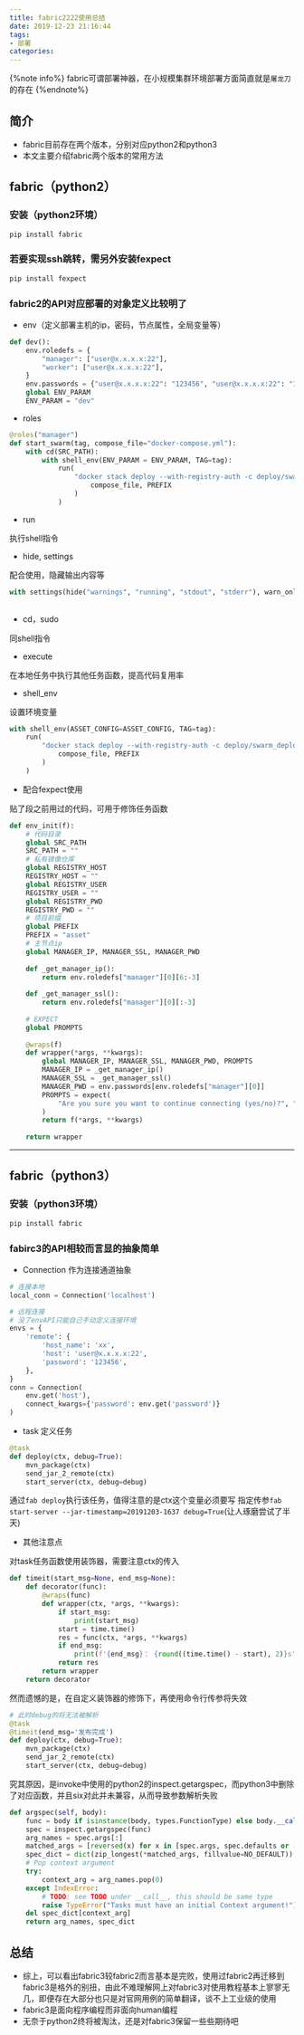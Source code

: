 ```yaml
---
title: fabric2222使用总结
date: 2019-12-23 21:16:44
tags: 
- 部署
categories:
---
```


{%note info%}
fabric可谓部署神器，在小规模集群环境部署方面简直就是`屠龙刀`的存在
{%endnote%}
<!--more-->

## 简介

- fabric目前存在两个版本，分别对应python2和python3
- 本文主要介绍fabric两个版本的常用方法

## fabric（python2）
### 安装（python2环境）

```python
pip install fabric
```
### 若要实现ssh跳转，需另外安装fexpect

```python
pip install fexpect
```
### fabric2的API对应部署的对象定义比较明了
- env（定义部署主机的ip，密码，节点属性，全局变量等）
	
```python
def dev():
    env.roledefs = {
        "manager": ["user@x.x.x.x:22"],
        "worker": ["user@x.x.x.x:22"],
    }
    env.passwords = {"user@x.x.x.x:22": "123456", "user@x.x.x.x:22": "123456"}
    global ENV_PARAM
    ENV_PARAM = "dev"
```

- roles
    
```python
@roles("manager")
def start_swarm(tag, compose_file="docker-compose.yml"):
    with cd(SRC_PATH):
        with shell_env(ENV_PARAM = ENV_PARAM, TAG=tag):
            run(
                "docker stack deploy --with-registry-auth -c deploy/swarm_deploy/{} {}".format(  # noqa
                    compose_file, PREFIX
                )
            )   
```
    
   
- run

执行shell指令
    
- hide, settings 

配合使用，隐藏输出内容等
        
```python
with settings(hide("warnings", "running", "stdout", "stderr"), warn_only=True):
    
```
    
    
- cd，sudo

同shell指令
    
- execute

在本地任务中执行其他任务函数，提高代码复用率
    
- shell_env

设置环境变量
        
```python
with shell_env(ASSET_CONFIG=ASSET_CONFIG, TAG=tag):
    run(
        "docker stack deploy --with-registry-auth -c deploy/swarm_deploy/{} {}".format(  # noqa
            compose_file, PREFIX
        )
    )
```
    
- 配合fexpect使用

贴了段之前用过的代码，可用于修饰任务函数
        
```python
def env_init(f):
    # 代码目录
    global SRC_PATH
    SRC_PATH = ""
    # 私有镜像仓库
    global REGISTRY_HOST
    REGISTRY_HOST = ""
    global REGISTRY_USER
    REGISTRY_USER = ""
    global REGISTRY_PWD
    REGISTRY_PWD = ""
    # 项目前缀
    global PREFIX
    PREFIX = "asset"
    # 主节点ip
    global MANAGER_IP, MANAGER_SSL, MANAGER_PWD
    
    def _get_manager_ip():
        return env.roledefs["manager"][0][6:-3]
    
    def _get_manager_ssl():
        return env.roledefs["manager"][0][:-3]
    
    # EXPECT
    global PROMPTS
    
    @wraps(f)
    def wrapper(*args, **kwargs):
        global MANAGER_IP, MANAGER_SSL, MANAGER_PWD, PROMPTS
        MANAGER_IP = _get_manager_ip()
        MANAGER_SSL = _get_manager_ssl()
        MANAGER_PWD = env.passwords[env.roledefs["manager"][0]]
        PROMPTS = expect(
            "Are you sure you want to continue connecting (yes/no)?", "yes"
        )
        return f(*args, **kwargs)
    
    return wrapper  
```
---
## fabric（python3）
### 安装（python3环境）

```python
pip install fabric
```

### fabirc3的API相较而言显的抽象简单
- Connection 作为连接通道抽象

```python
# 连接本地
local_conn = Connection('localhost')

# 远程连接
# 没了envAPI只能自己手动定义连接环境
envs = {
    'remote': {
        'host_name': 'xx',
        'host': 'user@x.x.x.x:22',
        'password': '123456',
    },
}
conn = Connection(
    env.get('host'),
    connect_kwargs={'password': env.get('password')}
)
```

- task 定义任务

```python
@task
def deploy(ctx, debug=True):
    mvn_package(ctx)
    send_jar_2_remote(ctx)
    start_server(ctx, debug=debug)
```
通过`fab deploy`执行该任务，值得注意的是ctx这个变量必须要写
指定传参`fab start-server --jar-timestamp=20191203-1637 debug=True`(让人琢磨尝试了半天)


- 其他注意点

对task任务函数使用装饰器，需要注意ctx的传入

```python
def timeit(start_msg=None, end_msg=None):
    def decorator(func):
        @wraps(func)
        def wrapper(ctx, *args, **kwargs):
            if start_msg:
                print(start_msg)
            start = time.time()
            res = func(ctx, *args, **kwargs)
            if end_msg:
                print(f'{end_msg}： {round((time.time() - start), 2)}s')
            return res
        return wrapper
    return decorator
```

然而遗憾的是，在自定义装饰器的修饰下，再使用命令行传参将失效

```python
# 此时debug的将无法被解析
@task
@timeit(end_msg='发布完成')
def deploy(ctx, debug=True):
    mvn_package(ctx)
    send_jar_2_remote(ctx)
    start_server(ctx, debug=debug)
```

究其原因，是invoke中使用的python2的inspect.getargspec，而python3中删除了对应函数，并且six对此并未兼容，从而导致参数解析失败

```python
def argspec(self, body):
    func = body if isinstance(body, types.FunctionType) else body.__call__
    spec = inspect.getargspec(func)
    arg_names = spec.args[:]
    matched_args = [reversed(x) for x in [spec.args, spec.defaults or []]]
    spec_dict = dict(zip_longest(*matched_args, fillvalue=NO_DEFAULT))
    # Pop context argument
    try:
        context_arg = arg_names.pop(0)
    except IndexError:
        # TODO: see TODO under __call__, this should be same type
        raise TypeError("Tasks must have an initial Context argument!")
    del spec_dict[context_arg]
    return arg_names, spec_dict
```

## 总结
- 综上，可以看出fabric3较fabric2而言基本是完败，使用过fabric2再迁移到fabric3是格外的别扭，由此不难理解网上对fabric3对使用教程基本上寥寥无几，即便存在大部分也只是对官网用例的简单翻译，谈不上工业级的使用
- fabric3是面向程序编程而非面向human编程
- 无奈于python2终将被淘汰，还是对fabric3保留一些些期待吧
